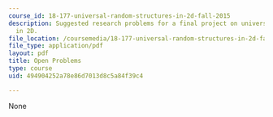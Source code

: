 ```yaml
---
course_id: 18-177-universal-random-structures-in-2d-fall-2015
description: Suggested research problems for a final project on universal random structures
  in 2D.
file_location: /coursemedia/18-177-universal-random-structures-in-2d-fall-2015/494904252a78e86d7013d8c5a84f39c4_MIT18_177F15_openp.pdf
file_type: application/pdf
layout: pdf
title: Open Problems
type: course
uid: 494904252a78e86d7013d8c5a84f39c4

---
```

None